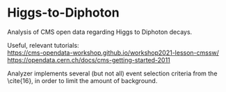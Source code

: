 # Higgs-to-Diphoton
Analysis of CMS open data regarding Higgs to Diphoton decays.


Useful, relevant tutorials: \
https://cms-opendata-workshop.github.io/workshop2021-lesson-cmssw/ \
https://opendata.cern.ch/docs/cms-getting-started-2011


Analyzer implements several (but not all) event selection criteria from the \cite{16}, in order to limit the amount of background. 
